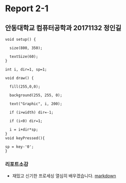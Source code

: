 # Report 2-1
## 안동대학교 컴퓨터공학과 20171132 정인길
```
void setup() {

  size(800, 350);

  textSize(60);
}

int i, dir=1, sp=1;

void draw() {

  fill(255,0,0);

  background(255, 255, 0);

  text("Graphic", i, 200);

  if (i>width) dir=-1;

  if (i<0) dir=1;

  i = i+dir*sp;
}
void keyPressed(){

sp = key-'0'; 
}
```

### 리포트소감
* 재밌고 신기한 프로세싱 열심히 배우겠습니다.
[markdown](https://github.com/ingil8386/processing/blob/master/rep2_1.md)
